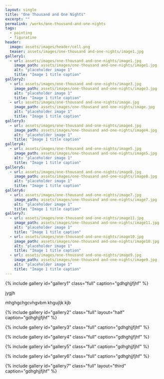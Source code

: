 ```yaml
---
layout: single
title: "One Thousand and One Nights"
excerpt: ""
permalink: /works/one-thousand-and-one-nights
tags:
  - painting
  - figurative
header:
  image: assets/images/header/cell.png
  teaser: assets/images/one-thousand and-one-nights/image1.jpg
gallery1:
  - url: assets/images/one-thousand and-one-nights/image1.jpg
    image_path: assets/images/one-thousand and-one-nights/image1.jpg
    alt: "placeholder image 1"
    title: "Image 1 title caption"
gallery2:
  - url: assets/images/one-thousand and-one-nights/image3.jpg
    image_path: assets/images/one-thousand and-one-nights/image3.jpg
    alt: "placeholder image 1"
    title: "Image 1 title caption"
  - url: assets/images/one-thousand and-one-nights/image.jpg
    image_path: assets/images/one-thousand and-one-nights/image.jpg
    alt: "placeholder image 1"
    title: "Image 1 title caption"
gallery3:
  - url: assets/images/one-thousand and-one-nights/image4.jpg
    image_path: assets/images/one-thousand and-one-nights/image4.jpg
    alt: "placeholder image 1"
    title: "Image 1 title caption"
gallery4:
  - url: assets/images/one-thousand and-one-nights/image5.jpg
    image_path: assets/images/one-thousand and-one-nights/image5.jpg
    alt: "placeholder image 1"
    title: "Image 1 title caption"
gallery5:
  - url: assets/images/one-thousand and-one-nights/image8.jpg
    image_path: assets/images/one-thousand and-one-nights/image8.jpg
    alt: "placeholder image 1"
    title: "Image 1 title caption"
gallery6:
  - url: assets/images/one-thousand and-one-nights/image7.jpg
    image_path: assets/images/one-thousand and-one-nights/image7.jpg
    alt: "placeholder image 1"
    title: "Image 1 title caption"
gallery7:
  - url: assets/images/one-thousand and-one-nights/image11.jpg
    image_path: assets/images/one-thousand and-one-nights/image11.jpg
    alt: "placeholder image 1"
    title: "Image 1 title caption"
  - url: assets/images/one-thousand and-one-nights/image10.jpg
    image_path: assets/images/one-thousand and-one-nights/image10.jpg
    alt: "placeholder image 1"
    title: "Image 1 title caption"
  - url: assets/images/one-thousand and-one-nights/image9.jpg
    image_path: assets/images/one-thousand and-one-nights/image9.jpg
    alt: "placeholder image 1"
    title: "Image 1 title caption"
---
```


{% include gallery id="gallery1" class="full" caption="gdhghjjfjhf" %}


jygjh

mhghgchgcvhgvbm
khgujljk
kjb

{% include gallery id="gallery2" class="full" layout="half" caption="gdhghjjfjhf" %}

{% include gallery id="gallery3" class="full" caption="gdhghjjfjhf" %}

{% include gallery id="gallery4" class="full" caption="gdhghjjfjhf" %}

{% include gallery id="gallery5" class="full" caption="gdhghjjfjhf" %}

{% include gallery id="gallery6" class="full" caption="gdhghjjfjhf" %}

{% include gallery id="gallery7" class="full" layout="third" caption="gdhghjjfjhf" %}
